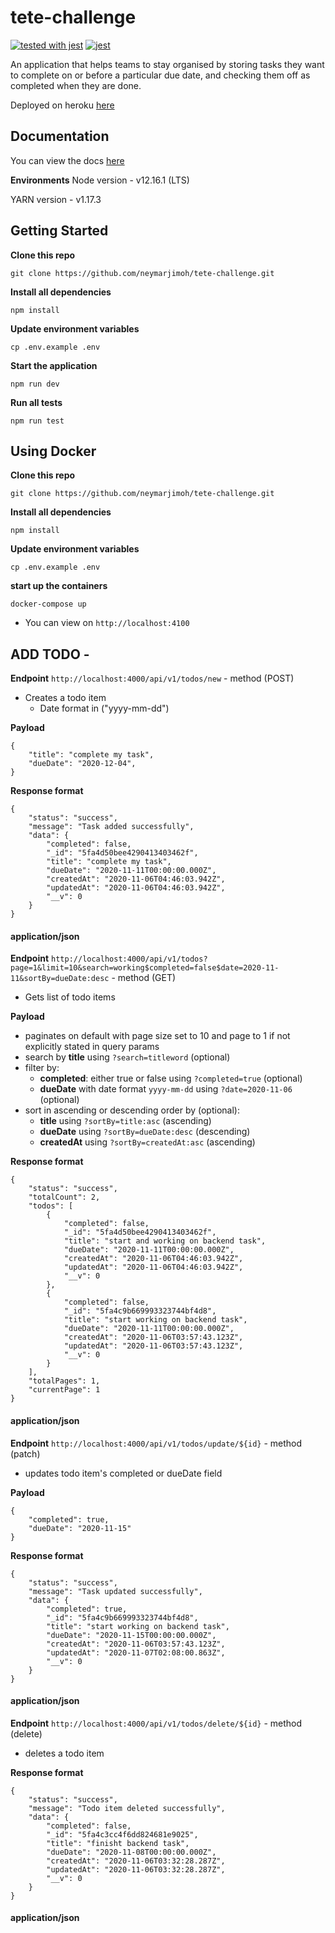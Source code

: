 # tete-challenge
[![tested with jest](https://img.shields.io/badge/tested_with-jest-99424f.svg)](https://github.com/facebook/jest)
[![jest](https://jestjs.io/img/jest-badge.svg)](https://github.com/facebook/jest)

An application that helps teams to stay organised by storing tasks they want to complete on or before a particular due date, and checking them off as completed when they are done.

Deployed on heroku [here](https://tete-challenge.herokuapp.com)

## Documentation
You can view the docs [here](https://tete-challenge.herokuapp.com/docs)

**Environments**
Node version - v12.16.1 (LTS)

YARN version - v1.17.3
## Getting Started
**Clone this repo**
```
git clone https://github.com/neymarjimoh/tete-challenge.git
```
**Install all dependencies**
```
npm install
```
**Update environment variables**
```
cp .env.example .env
```
**Start the application**
```
npm run dev
```

**Run all tests**
```
npm run test
```
## Using Docker
**Clone this repo**
```
git clone https://github.com/neymarjimoh/tete-challenge.git
```
**Install all dependencies**
```
npm install
```
**Update environment variables**
```
cp .env.example .env
```
**start up the containers**
```
docker-compose up
```
- You can view on `http://localhost:4100`

## ADD TODO -

**Endpoint** `http://localhost:4000/api/v1/todos/new` - method (POST)

- Creates a todo item
    - Date format in ("yyyy-mm-dd")

**Payload**

    {
        "title": "complete my task",
        "dueDate": "2020-12-04",
    }


**Response format**

    {
        "status": "success",
        "message": "Task added successfully",
        "data": {
            "completed": false,
            "_id": "5fa4d50bee4290413403462f",
            "title": "complete my task",
            "dueDate": "2020-11-11T00:00:00.000Z",
            "createdAt": "2020-11-06T04:46:03.942Z",
            "updatedAt": "2020-11-06T04:46:03.942Z",
            "__v": 0
        }
    }

#### application/json

**Endpoint** `http://localhost:4000/api/v1/todos?page=1&limit=10&search=working$completed=false$date=2020-11-11&sortBy=dueDate:desc` - method (GET)

- Gets list of todo items

**Payload**

- paginates on default with page size set to 10 and page to 1 if not explicitly stated in query params
- search by **title** using `?search=titleword` (optional)
- filter by:
    - **completed**: either true or false using `?completed=true` (optional)
    - **dueDate** with date format `yyyy-mm-dd` using `?date=2020-11-06` (optional)
- sort in ascending or descending order by (optional):
    - **title** using `?sortBy=title:asc` (ascending)
    - **dueDate** using `?sortBy=dueDate:desc` (descending)
    - **createdAt** using `?sortBy=createdAt:asc` (ascending)

**Response format**

    {
        "status": "success",
        "totalCount": 2,
        "todos": [
            {
                "completed": false,
                "_id": "5fa4d50bee4290413403462f",
                "title": "start and working on backend task",
                "dueDate": "2020-11-11T00:00:00.000Z",
                "createdAt": "2020-11-06T04:46:03.942Z",
                "updatedAt": "2020-11-06T04:46:03.942Z",
                "__v": 0
            },
            {
                "completed": false,
                "_id": "5fa4c9b669993323744bf4d8",
                "title": "start working on backend task",
                "dueDate": "2020-11-11T00:00:00.000Z",
                "createdAt": "2020-11-06T03:57:43.123Z",
                "updatedAt": "2020-11-06T03:57:43.123Z",
                "__v": 0
            }
        ],
        "totalPages": 1,
        "currentPage": 1
    }

#### application/json

**Endpoint** `http://localhost:4000/api/v1/todos/update/${id}` - method (patch)

- updates todo item's completed or dueDate field

**Payload**

    {
        "completed": true,
        "dueDate": "2020-11-15"
    }


**Response format**

    {
        "status": "success",
        "message": "Task updated successfully",
        "data": {
            "completed": true,
            "_id": "5fa4c9b669993323744bf4d8",
            "title": "start working on backend task",
            "dueDate": "2020-11-15T00:00:00.000Z",
            "createdAt": "2020-11-06T03:57:43.123Z",
            "updatedAt": "2020-11-07T02:08:00.863Z",
            "__v": 0
        }
    }

#### application/json

**Endpoint** `http://localhost:4000/api/v1/todos/delete/${id}` - method (delete)

- deletes a todo item

**Response format**

    {
        "status": "success",
        "message": "Todo item deleted successfully",
        "data": {
            "completed": false,
            "_id": "5fa4c3cc4f6dd824681e9025",
            "title": "finisht backend task",
            "dueDate": "2020-11-08T00:00:00.000Z",
            "createdAt": "2020-11-06T03:32:28.287Z",
            "updatedAt": "2020-11-06T03:32:28.287Z",
            "__v": 0
        }
    }

#### application/json

